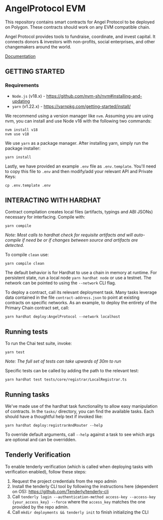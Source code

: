 # AngelProtocol EVM

This repository contains smart contracts for Angel Protocol to be deployed on Polygon. These contracts should work on any EVM compatible chain.

Angel Protocol provides tools to fundraise, coordinate, and invest capital. It connects donors & investors with non-profits, social enterprises, and other changemakers around the world.

[Documentation](https://docs.angelimpact.io/)

## GETTING STARTED

### Requirements

- `Node.js` (v18.x) - https://github.com/nvm-sh/nvm#installing-and-updating
- `yarn` (v1.22.x) - https://yarnpkg.com/getting-started/install/

We recommend using a version manager like `nvm`. Assuming you are using nvm, you can install and use Node v18 with the following two commands:

```shell
nvm install v18
nvm use v18
```

We use `yarn` as a package manager. After installing yarn, simply run the package installer:

```shell
yarn install
```

Lastly, we have provided an example `.env` file as `.env.template`.
You'll need to copy this file to `.env` and then modify/add your relevant API and Private Keys:

```shell
cp .env.template .env
```

## INTERACTING WITH HARDHAT

Contract compilation creates local files (artifacts, typings and ABI JSONs) necessary for interfacing. Compile with:

`yarn compile`

_Note: Most calls to hardhat check for requisite artifacts and will auto-compile if need be or if changes between source and artifacts are detected._

To compile `clean` use: 

`yarn compile clean`

The default behavior is for Hardhat to use a chain in memory at runtime. For persistent state, run a local node `yarn hardhat node` or use a testnet.
The network can be pointed to using the `--network` CLI flag.

To deploy a contract, call its relevant deployment task. Many tasks leverage data contained in the file `contract-address.json` to point at existing contracts on specific networks. As an example, to deploy the entirety of the Primary Chain contract set, call:

`yarn hardhat deploy:AngelProtocol --network localhost`

## Running tests

To run the Chai test suite, invoke:

`yarn test`

_Note: The full set of tests can take upwards of 30m to run_

Specific tests can be called by adding the path to the relevant test:

`yarn hardhat test tests/core/registrar/LocalRegistrar.ts`

## Running tasks

We've made use of the hardhat task functionality to allow easy manipulation of contracts.
In the `tasks/` directory, you can find the available tasks. Each should have a thoughtful help text if invoked like:

`yarn hardhat deploy:registrarAndRouter --help`

To override default arguments, call `--help` against a task to see which args are optional and can be overridden. 

## Tenderly Verification

To enable tenderly verification (which is called when deploying tasks with verification enabled), follow these steps: 
1. Request the project credentials from the repo admin
2. Install the tenderly CLI tool by following the instructions here (dependent on OS): https://github.com/Tenderly/tenderly-cli
3. Call `tenderly login --authentication-method access-key --access-key {your_access_key} --force` where the `access_key` matches the one provided by the repo admin. 
4. Call `mkdir deployments && tenderly init` to finish initializing the CLI 
